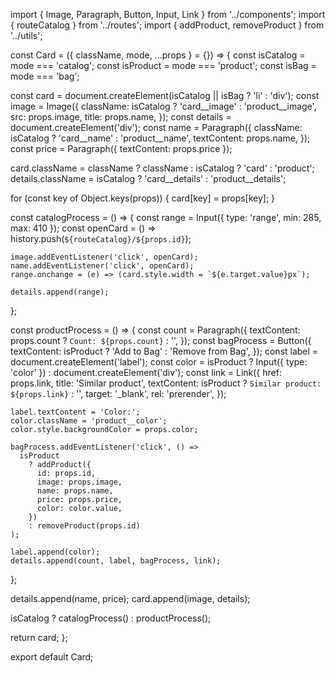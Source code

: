 import { Image, Paragraph, Button, Input, Link } from '../components';
import { routeCatalog } from '../routes';
import { addProduct, removeProduct } from '../utils';

const Card = ({ className, mode, ...props } = {}) => {
  const isCatalog = mode === 'catalog';
  const isProduct = mode === 'product';
  const isBag = mode === 'bag';

  const card = document.createElement(isCatalog || isBag ? 'li' : 'div');
  const image = Image({
    className: isCatalog ? 'card__image' : 'product__image',
    src: props.image,
    title: props.name,
  });
  const details = document.createElement('div');
  const name = Paragraph({
    className: isCatalog ? 'card__name' : 'product__name',
    textContent: props.name,
  });
  const price = Paragraph({ textContent: props.price });

  card.className = className ? className : isCatalog ? 'card' : 'product';
  details.className = isCatalog ? 'card__details' : 'product__details';

  for (const key of Object.keys(props)) {
    card[key] = props[key];
  }

  const catalogProcess = () => {
    const range = Input({ type: 'range', min: 285, max: 410 });
    const openCard = () => history.push(`${routeCatalog}/${props.id}`);

    image.addEventListener('click', openCard);
    name.addEventListener('click', openCard);
    range.onchange = (e) => (card.style.width = `${e.target.value}px`);

    details.append(range);
  };

  const productProcess = () => {
    const count = Paragraph({
      textContent: props.count ? `Count: ${props.count}` : '',
    });
    const bagProcess = Button({
      textContent: isProduct ? 'Add to Bag' : 'Remove from Bag',
    });
    const label = document.createElement('label');
    const color = isProduct
      ? Input({ type: 'color' })
      : document.createElement('div');
    const link = Link({
      href: props.link,
      title: 'Similar product',
      textContent: isProduct ? `Similar product: ${props.link}` : '',
      target: '_blank',
      rel: 'prerender',
    });

    label.textContent = 'Color:';
    color.className = 'product__color';
    color.style.backgroundColor = props.color;

    bagProcess.addEventListener('click', () =>
      isProduct
        ? addProduct({
          id: props.id,
          image: props.image,
          name: props.name,
          price: props.price,
          color: color.value,
        })
        : removeProduct(props.id)
    );

    label.append(color);
    details.append(count, label, bagProcess, link);
  };

  details.append(name, price);
  card.append(image, details);

  isCatalog ? catalogProcess() : productProcess();

  return card;
};

export default Card;
